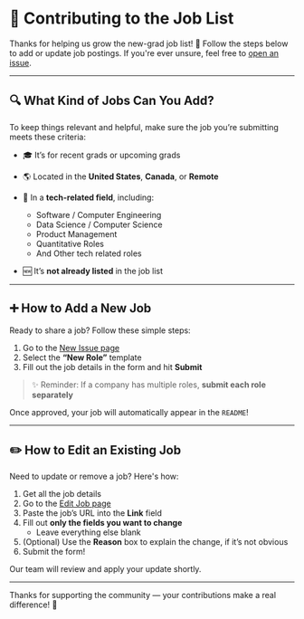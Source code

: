 # 🚀 Contributing to the Job List

Thanks for helping us grow the new-grad job list! 🙌
Follow the steps below to add or update job postings. If you're ever unsure, feel free to [open an issue](https://github.com/prepai-dev/summer2026-internships/issues/new/choose).

---

## 🔍 What Kind of Jobs Can You Add?

To keep things relevant and helpful, make sure the job you’re submitting meets these criteria:

* 🎓 It’s for recent grads or upcoming grads
* 🌎 Located in the **United States**, **Canada**, or **Remote**
* 💼 In a **tech-related field**, including:

  * Software / Computer Engineering
  * Data Science / Computer Science
  * Product Management
  * Quantitative Roles
  * And Other tech related roles
* 🆕 It’s **not already listed** in the job list

---

## ➕ How to Add a New Job

Ready to share a job? Follow these simple steps:

1. Go to the [New Issue page](https://github.com/prepai-dev/New-Grad-2026/issues/new/choose)
2. Select the **“New Role”** template
3. Fill out the job details in the form and hit **Submit**

> ✨ Reminder: If a company has multiple roles, **submit each role separately**

Once approved, your job will automatically appear in the `README`!

---

## ✏️ How to Edit an Existing Job

Need to update or remove a job? Here's how:

1. Get all the job details
2. Go to the [Edit Job page](https://github.com/prepai-dev/New-Grad-2026/issues/new?template=edit_role.yaml)
3. Paste the job’s URL into the **Link** field
4. Fill out **only the fields you want to change**
   * Leave everything else blank
6. (Optional) Use the **Reason** box to explain the change, if it’s not obvious
7. Submit the form!

Our team will review and apply your update shortly.

---

Thanks for supporting the community — your contributions make a real difference! 💙
